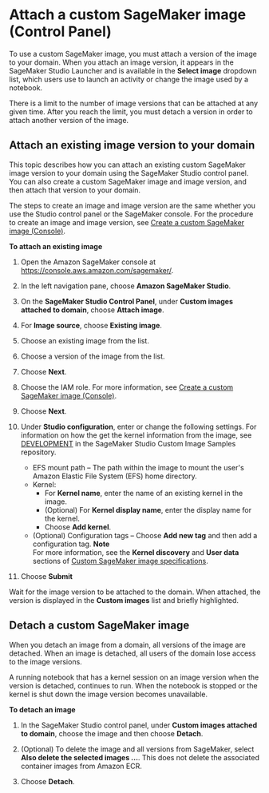 # Attach a custom SageMaker image \(Control Panel\)<a name="studio-byoi-attach"></a>

To use a custom SageMaker image, you must attach a version of the image to your domain\. When you attach an image version, it appears in the SageMaker Studio Launcher and is available in the **Select image** dropdown list, which users use to launch an activity or change the image used by a notebook\.

There is a limit to the number of image versions that can be attached at any given time\. After you reach the limit, you must detach a version in order to attach another version of the image\.

## Attach an existing image version to your domain<a name="studio-byoi-attach-existing"></a>

This topic describes how you can attach an existing custom SageMaker image version to your domain using the SageMaker Studio control panel\. You can also create a custom SageMaker image and image version, and then attach that version to your domain\.

The steps to create an image and image version are the same whether you use the Studio control panel or the SageMaker console\. For the procedure to create an image and image version, see [Create a custom SageMaker image \(Console\)](studio-byoi-create.md)\.

**To attach an existing image**

1. Open the Amazon SageMaker console at [https://console\.aws\.amazon\.com/sagemaker/](https://console.aws.amazon.com/sagemaker/)\.

1. In the left navigation pane, choose **Amazon SageMaker Studio**\.

1. On the **SageMaker Studio Control Panel**, under **Custom images attached to domain**, choose **Attach image**\.

1. For **Image source**, choose **Existing image**\.

1. Choose an existing image from the list\.

1. Choose a version of the image from the list\.

1. Choose **Next**\.

1. Choose the IAM role\. For more information, see [Create a custom SageMaker image \(Console\)](studio-byoi-create.md)\.

1. Choose **Next**\.

1. Under **Studio configuration**, enter or change the following settings\. For information on how the get the kernel information from the image, see [DEVELOPMENT](https://github.com/aws-samples/sagemaker-studio-custom-image-samples/blob/main/DEVELOPMENT.md) in the SageMaker Studio Custom Image Samples repository\.
   + EFS mount path – The path within the image to mount the user's Amazon Elastic File System \(EFS\) home directory\.
   + Kernel:
     + For **Kernel name**, enter the name of an existing kernel in the image\.
     + \(Optional\) For **Kernel display name**, enter the display name for the kernel\.
     + Choose **Add kernel**\.
   + \(Optional\) Configuration tags – Choose **Add new tag** and then add a configuration tag\.
**Note**  
For more information, see the **Kernel discovery** and **User data** sections of [Custom SageMaker image specifications](studio-byoi-specs.md)\.

1. Choose **Submit**

Wait for the image version to be attached to the domain\. When attached, the version is displayed in the **Custom images** list and briefly highlighted\.

## Detach a custom SageMaker image<a name="studio-byoi-detach"></a>

When you detach an image from a domain, all versions of the image are detached\. When an image is detached, all users of the domain lose access to the image versions\.

A running notebook that has a kernel session on an image version when the version is detached, continues to run\. When the notebook is stopped or the kernel is shut down the image version becomes unavailable\.

**To detach an image**

1. In the SageMaker Studio control panel, under **Custom images attached to domain**, choose the image and then choose **Detach**\.

1. \(Optional\) To delete the image and all versions from SageMaker, select **Also delete the selected images \.\.\.**\. This does not delete the associated container images from Amazon ECR\.

1. Choose **Detach**\.